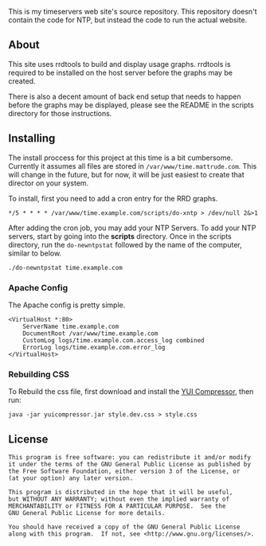 This is my timeservers web site's source repository.  This repository doesn't contain the code for NTP, but instead the code to run the actual website.

## About ##

This site uses rrdtools to build and display usage graphs.  rrdtools is required to be installed on the host server before the graphs may be created.

There is also a decent amount of back end setup that needs to happen before the graphs may be displayed, please see the README in the scripts directory for those instructions.

## Installing ##

The install proccess for this project at this time is a bit cumbersome.  Currently it assumes all files are stored in `/var/www/time.mattrude.com`.  This will change in the future, but for now, it will be just easiest to create that director on your system.

To install, first you need to add a cron entry for the RRD graphs.

    */5 * * * * /var/www/time.example.com/scripts/do-xntp > /dev/null 2&>1

After adding the cron job, you may add your NTP Servers. To add your NTP servers, start by going into the **scripts** directory.  Once in the scripts directory, run the `do-newntpstat` followed by the name of the computer, similar to below.

    ./do-newntpstat time.example.com

### Apache Config ###

The Apache config is pretty simple.

    <VirtualHost *:80>
        ServerName time.example.com
        DocumentRoot /var/www/time.example.com
        CustomLog logs/time.example.com.access_log combined
        ErrorLog logs/time.example.com.error_log
    </VirtualHost>

### Rebuilding CSS ###

To Rebuild the css file, first download and install the [YUI Compressor](https://github.com/yui/yuicompressor), then run:

    java -jar yuicompressor.jar style.dev.css > style.css

## License ##

    This program is free software: you can redistribute it and/or modify
    it under the terms of the GNU General Public License as published by
    the Free Software Foundation, either version 3 of the License, or
    (at your option) any later version.
    
    This program is distributed in the hope that it will be useful,
    but WITHOUT ANY WARRANTY; without even the implied warranty of
    MERCHANTABILITY or FITNESS FOR A PARTICULAR PURPOSE.  See the
    GNU General Public License for more details.

    You should have received a copy of the GNU General Public License
    along with this program.  If not, see <http://www.gnu.org/licenses/>.
